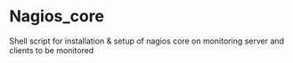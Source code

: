# Nagios_core
Shell script for installation &amp; setup of nagios core on monitoring server and clients to be monitored

